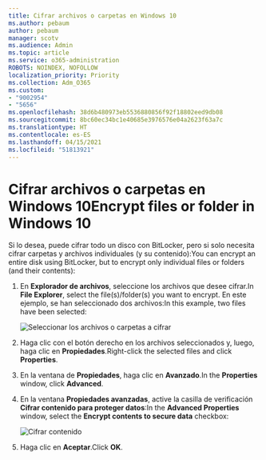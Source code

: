 ```yaml
---
title: Cifrar archivos o carpetas en Windows 10
ms.author: pebaum
author: pebaum
manager: scotv
ms.audience: Admin
ms.topic: article
ms.service: o365-administration
ROBOTS: NOINDEX, NOFOLLOW
localization_priority: Priority
ms.collection: Adm_O365
ms.custom:
- "9002954"
- "5656"
ms.openlocfilehash: 38d6b480973eb5536880856f92f18802eed9db08
ms.sourcegitcommit: 8bc60ec34bc1e40685e3976576e04a2623f63a7c
ms.translationtype: HT
ms.contentlocale: es-ES
ms.lasthandoff: 04/15/2021
ms.locfileid: "51813921"
---
```

# <a name="encrypt-files-or-folder-in-windows-10"></a><span data-ttu-id="e0253-102">Cifrar archivos o carpetas en Windows 10</span><span class="sxs-lookup"><span data-stu-id="e0253-102">Encrypt files or folder in Windows 10</span></span>

<span data-ttu-id="e0253-103">Si lo desea, puede cifrar todo un disco con BitLocker, pero si solo necesita cifrar carpetas y archivos individuales (y su contenido):</span><span class="sxs-lookup"><span data-stu-id="e0253-103">You can encrypt an entire disk using BitLocker, but to encrypt only individual files or folders (and their contents):</span></span>

1. <span data-ttu-id="e0253-104">En **Explorador de archivos**, seleccione los archivos que desee cifrar.</span><span class="sxs-lookup"><span data-stu-id="e0253-104">In **File Explorer**, select the file(s)/folder(s) you want to encrypt.</span></span> <span data-ttu-id="e0253-105">En este ejemplo, se han seleccionado dos archivos:</span><span class="sxs-lookup"><span data-stu-id="e0253-105">In this example, two files have been selected:</span></span>

    ![Seleccionar los archivos o carpetas a cifrar](media/select-for-encrypting.png)

2. <span data-ttu-id="e0253-107">Haga clic con el botón derecho en los archivos seleccionados y, luego, haga clic en **Propiedades**.</span><span class="sxs-lookup"><span data-stu-id="e0253-107">Right-click the selected files and click **Properties**.</span></span>

3. <span data-ttu-id="e0253-108">En la ventana de **Propiedades**, haga clic en **Avanzado**.</span><span class="sxs-lookup"><span data-stu-id="e0253-108">In the **Properties** window, click **Advanced**.</span></span>

4. <span data-ttu-id="e0253-109">En la ventana **Propiedades avanzadas**, active la casilla de verificación **Cifrar contenido para proteger datos**:</span><span class="sxs-lookup"><span data-stu-id="e0253-109">In the **Advanced Properties** window, select the **Encrypt contents to secure data** checkbox:</span></span>

    ![Cifrar contenido](media/encrypt-contents.png)

5. <span data-ttu-id="e0253-111">Haga clic en **Aceptar**.</span><span class="sxs-lookup"><span data-stu-id="e0253-111">Click **OK**.</span></span>
